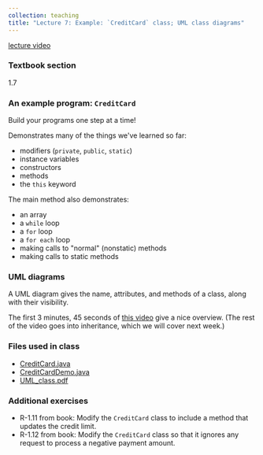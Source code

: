 ```yaml
---
collection: teaching
title: "Lecture 7: Example: `CreditCard` class; UML class diagrams"
---
```


[lecture video](https://youtu.be/G56A56CsFRc)

### Textbook section
1.7

### An example program: `CreditCard`

Build your programs one step at a time!

Demonstrates many of the things we've learned so far:
* modifiers (`private`, `public`, `static`)
* instance variables
* constructors
* methods
* the `this` keyword

The main method also demonstrates:
* an array
* a `while` loop
* a `for` loop
* a `for each` loop
* making calls to "normal" (nonstatic) methods
* making calls to static methods

### UML diagrams

A UML diagram gives the name, attributes, and methods of a class, along with
their visibility.

The first 3 minutes, 45 seconds of [this video](https://www.youtube.com/watch?v=UI6lqHOVHic) give a nice overview. (The rest
of the video goes into inheritance, which we will cover next week.)

### Files used in class
* [CreditCard.java](https://lgw2.github.io/teaching/csci132-fall-2022/lectures/CreditCard.java)
* [CreditCardDemo.java](https://lgw2.github.io/teaching/csci132-fall-2022/lectures/CreditCardDemo.java)
* [UML_class.pdf](https://lgw2.github.io/teaching/csci132-fall-2022/lectures/UML_class.pdf)

### Additional exercises
* R-1.11 from book: Modify the `CreditCard` class to include a method that
	updates the credit limit.
* R-1.12 from book: Modify the `CreditCard` class so that it ignores any
	request to process a negative payment amount.

